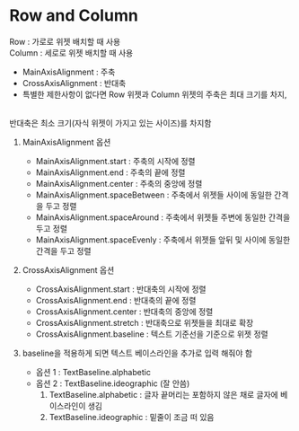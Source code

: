 # Row and Column

Row : 가로로 위젯 배치할 때 사용
<br>
Column : 세로로 위젯 배치할 때 사용

- MainAxisAlignment : 주축
- CrossAxisAlignment : 반대축
- 특별한 제한사항이 없다면 Row 위젯과 Column 위젯의 주축은 최대 크기를 차지,
<br>
    반대축은 최소 크기(자식 위젯이 가지고 있는 사이즈)를 차지함

1. MainAxisAlignment 옵션
    - MainAxisAlignment.start : 주축의 시작에 정렬
    - MainAxisAlignment.end : 주축의 끝에 정렬
    - MainAxisAlignment.center : 주축의 중앙에 정렬
    - MainAxisAlignment.spaceBetween : 주축에서 위젯들 사이에 동일한 간격을 두고 정렬
    - MainAxisAlignment.spaceAround : 주축에서 위젯들 주변에 동일한 간격을 두고 정렬
    - MainAxisAlignment.spaceEvenly : 주축에서 위젯들 앞뒤 및 사이에 동일한 간격을 두고 정렬

2. CrossAxisAlignment 옵션
    - CrossAxisAlignment.start : 반대축의 시작에 정렬
    - CrossAxisAlignment.end : 반대축의 끝에 정렬
    - CrossAxisAlignment.center : 반대축의 중앙에 정렬
    - CrossAxisAlignment.stretch : 반대축으로 위젯들을 최대로 확장
    - CrossAxisAlignment.baseline : 텍스트 기준선을 기준으로 위젯 정렬

3. baseline을 적용하게 되면 텍스트 베이스라인을 추가로 입력 해줘야 함 
    - 옵션 1 : TextBaseline.alphabetic
    - 옵션 2 : TextBaseline.ideographic (잘 안씀)
        1) TextBaseline.alphabetic : 글자 끝머리는 포함하지 않은 채로 글자에 베이스라인이 생김
        2) TextBaseline.ideographic : 밑줄이 조금 떠 있음
